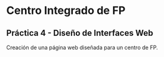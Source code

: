 # Centro Integrado de FP
## Práctica 4 - Diseño de Interfaces Web
Creación de una página web diseñada para un centro de FP.